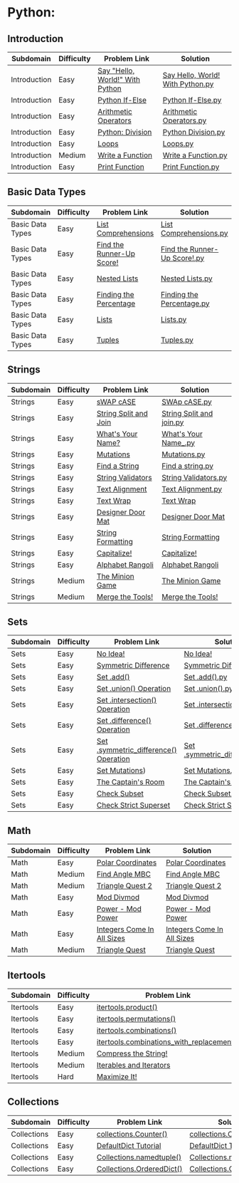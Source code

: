 # Python: 

## Introduction

| Subdomain    | Difficulty | Problem Link                                                                                       | Solution                         |
|--------------|------------|----------------------------------------------------------------------------------------------------|----------------------------------|
| Introduction | Easy       | [Say "Hello, World!" With Python](https://www.hackerrank.com/challenges/py-hello-world/problem)     | [Say Hello, World! With Python.py](https://github.com/NimraAslamkhan/Hackerrank_python/blob/main/python_solution/Hello%2C%20World!%20.py) |
| Introduction | Easy       | [Python If-Else](https://www.hackerrank.com/challenges/py-if-else/problem?isFullScreen=true)        | [Python If-Else.py](https://github.com/NimraAslamkhan/Hackerrank_python/blob/main/python_solution/Python%20If-Else.py) |
| Introduction | Easy       | [Arithmetic Operators](https://www.hackerrank.com/challenges/python-arithmetic-operators/problem?isFullScreen=true) | [Arithmetic Operators.py](https://github.com/NimraAslamkhan/Hackerrank_python/blob/main/python_solution/Arithmetic%20Operators.py) |
| Introduction | Easy       | [Python: Division](https://www.hackerrank.com/challenges/python-division/problem?isFullScreen=true) | [Python Division.py](https://github.com/NimraAslamkhan/Hackerrank_python/blob/main/python_solution/Python%20Division.py) |
| Introduction | Easy       | [Loops](https://www.hackerrank.com/challenges/python-loops/problem?isFullScreen=true)               | [Loops.py](https://github.com/NimraAslamkhan/Hackerrank_python/blob/main/python_solution/Loops.py) |
| Introduction | Medium     | [Write a Function](https://www.hackerrank.com/challenges/write-a-function/problem?isFullScreen=true) | [Write a Function.py](https://github.com/NimraAslamkhan/Hackerrank_python/blob/main/python_solution/Write%20a%20function.py) |
| Introduction | Easy       | [Print Function](https://www.hackerrank.com/challenges/python-print/problem?isFullScreen=true)      | [Print Function.py](https://github.com/NimraAslamkhan/Hackerrank_python/blob/main/python_solution/Print%20Function.py) |

## Basic Data Types

| Subdomain       | Difficulty | Problem Link                                                                                           | Solution                        |
|-----------------|------------|--------------------------------------------------------------------------------------------------------|---------------------------------|
| Basic Data Types | Easy       | [List Comprehensions](https://www.hackerrank.com/challenges/list-comprehensions/problem?isFullScreen=true) | [List Comprehensions.py](https://github.com/NimraAslamkhan/Hackerrank_python/blob/main/python_solution/List%20Comprehensions.py) |
| Basic Data Types | Easy       | [Find the Runner-Up Score!](https://www.hackerrank.com/challenges/find-second-maximum-number-in-a-list/problem?isFullScreen=true) | [Find the Runner-Up Score!.py](https://github.com/NimraAslamkhan/Hackerrank_python/blob/main/python_solution/Runner-Up%20Score.py) |
| Basic Data Types | Easy       | [Nested Lists](https://www.hackerrank.com/challenges/nested-list/problem?isFullScreen=true)            | [Nested Lists.py](https://github.com/NimraAslamkhan/Hackerrank_python/blob/main/python_solution/Nested%20Lists.py) |
| Basic Data Types | Easy       | [Finding the Percentage](https://www.hackerrank.com/challenges/finding-the-percentage/problem?isFullScreen=true) | [Finding the Percentage.py](https://github.com/NimraAslamkhan/Hackerrank_python/blob/main/python_solution/Finding%20the%20percentage.py) |
| Basic Data Types | Easy       | [Lists](https://www.hackerrank.com/challenges/python-lists/problem?isFullScreen=true)                   | [Lists.py](https://github.com/NimraAslamkhan/Hackerrank_python/blob/main/python_solution/Lists.py) |
| Basic Data Types | Easy       | [Tuples](https://www.hackerrank.com/challenges/python-tuples/problem?isFullScreen=true)                 | [Tuples.py](https://github.com/NimraAslamkhan/Hackerrank_python/blob/main/python_solution/Tuples.py) |

## Strings

| Subdomain | Difficulty | Problem Link                                                                                           | Solution                     |
|-----------|------------|--------------------------------------------------------------------------------------------------------|------------------------------|
| Strings   | Easy       | [sWAP cASE](https://www.hackerrank.com/challenges/swap-case/problem?isFullScreen=true)                  | [SWAp cASE.py](https://github.com/NimraAslamkhan/Hackerrank_python/blob/main/python_solution/sWAP%20cASE.py) |
| Strings   | Easy       | [String Split and Join](https://www.hackerrank.com/challenges/python-string-split-and-join/problem?isFullScreen=true) | [String Split and join.py](https://github.com/NimraAslamkhan/Hackerrank_python/blob/main/python_solution/String%20Split%20and%20Join.py) |
| Strings   | Easy       | [What's Your Name?](https://www.hackerrank.com/challenges/whats-your-name/problem?isFullScreen=true)    | [What's Your Name_.py](https://github.com/NimraAslamkhan/Hackerrank_python/blob/main/python_solution/What's%20Your%20Name.py) |
| Strings   | Easy       | [Mutations](https://www.hackerrank.com/challenges/python-mutations/problem?isFullScreen=true)           | [Mutations.py](https://github.com/NimraAslamkhan/Hackerrank_python/blob/main/python_solution/Mutations.py) |
| Strings   | Easy       | [Find a String](https://www.hackerrank.com/challenges/find-a-string/problem?isFullScreen=true)          | [Find a string.py](https://github.com/NimraAslamkhan/Hackerrank_python/blob/main/python_solution/Find%20a%20string.py) |
| Strings   | Easy       | [String Validators](https://www.hackerrank.com/challenges/string-validators/problem?isFullScreen=true)  | [String Validators.py](https://github.com/NimraAslamkhan/Hackerrank_python/blob/main/python_solution/String%20Validators.py) |
| Strings   | Easy       | [Text Alignment](https://www.hackerrank.com/challenges/text-alignment/problem?isFullScreen=true)        | [Text Alignment.py](https://github.com/NimraAslamkhan/Hackerrank_python/blob/main/python_solution/Text%20Alignment.py) |
| Strings   | Easy       | [Text Wrap](https://www.hackerrank.com/challenges/text-wrap/problem)        | [Text Wrap](https://github.com/NimraAslamkhan/Hackerrank_python/blob/main/python_solution/Text%20Wrap.py) |
| Strings   | Easy       | [Designer Door Mat](https://www.hackerrank.com/challenges/designer-door-mat/problem)        | [Designer Door Mat](https://github.com/NimraAslamkhan/Hackerrank_python/blob/main/python_solution/Designer%20Door%20Mat.py) |
| Strings   | Easy       | [String Formatting](https://www.hackerrank.com/challenges/python-string-formatting/problem)        | [String Formatting ](https://github.com/NimraAslamkhan/Hackerrank_python/blob/main/python_solution/String%20Formatting.py) |
| Strings   | Easy       | [Capitalize!](https://www.hackerrank.com/challenges/capitalize/problem)        | [Capitalize!](https://github.com/NimraAslamkhan/Hackerrank_python/blob/main/python_solution/Capitalize!.py) |
| Strings   | Easy       | [Alphabet Rangoli](https://www.hackerrank.com/challenges/alphabet-rangoli/problem)        | [Alphabet Rangoli](https://github.com/NimraAslamkhan/Hackerrank_python/blob/main/python_solution/Strings/Alphabet%20Rangoli.py) |
| Strings   | Medium      | [The Minion Game](https://www.hackerrank.com/challenges/the-minion-game/problem)        | [The Minion Game](https://github.com/NimraAslamkhan/Hackerrank_python/blob/main/python_solution/Strings/The%20Minion%20Game.py) |
| Strings   | Medium      | [Merge the Tools!](https://www.hackerrank.com/challenges/merge-the-tools/problem)        | [Merge the Tools!](https://github.com/NimraAslamkhan/Hackerrank_python/blob/main/python_solution/Strings/Merge%20the%20Tools.py) |


## Sets

| Subdomain | Difficulty | Problem Link                                                                                           | Solution                     |
|-----------|------------|--------------------------------------------------------------------------------------------------------|------------------------------|
| Sets      | Easy       | [No Idea!](https://www.hackerrank.com/challenges/no-idea/problem?isFullScreen=true)       | [No Idea!](https://github.com/NimraAslamkhan/Hackerrank_python/blob/main/python_solution/sets/No%20Idea.py) |
| Sets      | Easy       | [Symmetric Difference](https://www.hackerrank.com/challenges/symmetric-difference/problem?isFullScreen=true)           | [Symmetric Difference.py](https://github.com/NimraAslamkhan/Hackerrank_python/blob/main/python_solution/sets/Symmetric%20Difference1.py) |
| Sets      | Easy       | [Set .add()](https://www.hackerrank.com/challenges/py-set-add/problem?isFullScreen=true)                                 | [Set .add().py](https://github.com/NimraAslamkhan/Hackerrank_python/blob/main/python_solution/sets/Set%20.add.py) |
| Sets      | Easy       | [Set .union() Operation](https://www.hackerrank.com/challenges/py-set-union/problem?isFullScreen=true)                    | [Set .union().py](https://github.com/NimraAslamkhan/Hackerrank_python/blob/main/python_solution/sets/Set%20.union()%20Operation.py) |
| Sets      | Easy       | [Set .intersection() Operation](https://www.hackerrank.com/challenges/py-set-intersection-operation/problem?isFullScreen=true)      | [Set .intersection().py](https://github.com/NimraAslamkhan/Hackerrank_python/blob/main/python_solution/sets/Set%20.intersection()%20Operation.py) |
| Sets      | Easy       | [Set .difference() Operation](https://www.hackerrank.com/challenges/py-set-difference-operation/problem?isFullScreen=true)         | [Set .difference().py](https://github.com/NimraAslamkhan/Hackerrank_python/blob/main/python_solution/sets/Set%20.difference()%20Operation.py) |
| Sets      | Easy       | [Set .symmetric_difference() Operation](https://www.hackerrank.com/challenges/py-set-symmetric-difference-operation/problem?isFullScreen=true) | [Set .symmetric_difference().py](https://github.com/NimraAslamkhan/Hackerrank_python/blob/main/python_solution/sets/Set%20.symmetric_difference()%20Operation.py) |
| Sets      | Easy       | [Set Mutations](https://www.hackerrank.com/challenges/py-set-mutations/problem?isFullScreen=true))                        | [Set Mutations.py](https://github.com/NimraAslamkhan/Hackerrank_python/blob/main/python_solution/sets/Set%20Mutations.py) |
| Sets      | Easy       | [The Captain's Room](https://www.hackerrank.com/challenges/py-the-captains-room/problem?isFullScreen=true)               | [The Captain's Room.py](https://github.com/NimraAslamkhan/Hackerrank_python/blob/main/python_solution/sets/The%20Captain's%20Room.py) |
| Sets      | Easy       | [Check Subset](https://www.hackerrank.com/challenges/py-check-subset/problem?isFullScreen=true)                          | [Check Subset.py](https://github.com/NimraAslamkhan/Hackerrank_python/blob/main/python_solution/sets/Check%20Subset.py) |
| Sets      | Easy       | [Check Strict Superset](https://www.hackerrank.com/challenges/py-check-strict-superset/problem?isFullScreen=true)       | [Check Strict Superset.py](https://github.com/NimraAslamkhan/Hackerrank_python/blob/main/python_solution/sets/Check%20Strict%20Superset.py) |



## Math

| Subdomain | Difficulty | Problem Link                                                                                           | Solution                     |
|-----------|------------|--------------------------------------------------------------------------------------------------------|------------------------------|
|Math     | Easy       | [Polar Coordinates](https://www.hackerrank.com/challenges/polar-coordinates/problem?isFullScreen=true)       | [Polar Coordinates](https://github.com/NimraAslamkhan/Hackerrank_python/blob/main/python_solution/Math/Polar%20Coordinates.py) |
|Math     | Medium       | [Find Angle MBC](https://www.hackerrank.com/challenges/find-angle/problem?isFullScreen=true)           | [Find Angle MBC](https://github.com/NimraAslamkhan/Hackerrank_python/blob/main/python_solution/Math/Find%20Angle%20MBC.py) |
|Math     | Medium       | [Triangle Quest 2](https://www.hackerrank.com/challenges/triangle-quest-2/problem?isFullScreen=true)                    | [Triangle Quest 2](https://github.com/NimraAslamkhan/Hackerrank_python/blob/main/python_solution/Math/Triangle%20Quest%202.py) |
| Math    | Easy       | [Mod Divmod](https://www.hackerrank.com/challenges/python-mod-divmod/problem?isFullScreen=true)                    | [Mod Divmod](https://github.com/NimraAslamkhan/Hackerrank_python/blob/main/python_solution/Math/Mod%20Divmod.py) |
| Math    | Easy       | [Power - Mod Power](https://www.hackerrank.com/challenges/python-power-mod-power/problem?isFullScreen=true)      | [Power - Mod Power](https://github.com/NimraAslamkhan/Hackerrank_python/blob/main/python_solution/Math/Power%20-%20Mod%20Power.py) |
| Math    | Easy       | [Integers Come In All Sizes](https://www.hackerrank.com/challenges/python-integers-come-in-all-sizes/problem?isFullScreen=true)       | [Integers Come In All Sizes](https://github.com/NimraAslamkhan/Hackerrank_python/blob/main/python_solution/Math/Integers%20Come%20In%20All%20Sizes.py) |
| Math    | Medium       | [Triangle Quest](https://www.hackerrank.com/challenges/python-quest-1/problem?isFullScreen=true) | [Triangle Quest](https://github.com/NimraAslamkhan/Hackerrank_python/blob/main/python_solution/Math/Triangle%20Quest.py) |


## Itertools

| Subdomain | Difficulty | Problem Link                                                                                           | Solution                     |
|-----------|------------|--------------------------------------------------------------------------------------------------------|------------------------------|
|Itertools     | Easy       | [itertools.product()](https://www.hackerrank.com/challenges/itertools-product/problem?isFullScreen=true)       | [itertools.product()](https://github.com/NimraAslamkhan/Hackerrank_python/blob/main/python_solution/Itertools/itertools.product().py) |
|Itertools    | Easy      | [itertools.permutations()](https://www.hackerrank.com/challenges/itertools-permutations/problem?isFullScreen=true)    | [itertools.permutations()](https://github.com/NimraAslamkhan/Hackerrank_python/blob/main/python_solution/Itertools/itertools.permutations().py) |
|Itertools     | Easy        | [itertools.combinations()](https://www.hackerrank.com/challenges/itertools-combinations/problem?isFullScreen=true) | [itertools.combinations()](https://github.com/NimraAslamkhan/Hackerrank_python/blob/main/python_solution/Itertools/itertools.combinations().py) |
| Itertools   | Easy       | [itertools.combinations_with_replacement()](https://www.hackerrank.com/challenges/itertools-combinations-with-replacement/problem?isFullScreen=true)| [itertools.combinations_with_replacement()](https://github.com/NimraAslamkhan/Hackerrank_python/blob/main/python_solution/Itertools/itertools.combinations_with_replacement().py) |
|Itertools   | Medium      | [Compress the String!](https://www.hackerrank.com/challenges/compress-the-string/problem?isFullScreen=true)      | [Compress the String!](https://github.com/NimraAslamkhan/Hackerrank_python/blob/main/python_solution/Itertools/Compress%20the%20String!.py) |
|Itertools    | Medium       | [Iterables and Iterators](https://www.hackerrank.com/challenges/iterables-and-iterators/problem?isFullScreen=true) | [Iterables and Iterators](https://github.com/NimraAslamkhan/Hackerrank_python/blob/main/python_solution/Itertools/itertools.combinations().py) |
|Itertools    | Hard       | [Maximize It!](https://www.hackerrank.com/challenges/maximize-it/problem?isFullScreen=true) | [Maximize It!](https://github.com/NimraAslamkhan/Hackerrank_python/blob/main/python_solution/Itertools/Maximize%20It!.py) |

## Collections

| Subdomain | Difficulty | Problem Link                                                                                           | Solution                     |
|-----------|------------|--------------------------------------------------------------------------------------------------------|------------------------------|
|Collections    | Easy       | [collections.Counter()](https://www.hackerrank.com/challenges/collections-counter/problem?isFullScreen=true)       | [collections.Counter()](https://github.com/NimraAslamkhan/Hackerrank_python/blob/main/python_solution/Itertools/itertools.product().py) |
|Collections    | Easy      | [DefaultDict Tutorial](https://www.hackerrank.com/challenges/itertools-permutations/problem?isFullScreen=true)    | [DefaultDict Tutorial](https://www.hackerrank.com/challenges/defaultdict-tutorial/problem?isFullScreen=truey) |
|Collections    | Easy      | [Collections.namedtuple()](https://www.hackerrank.com/challenges/py-collections-namedtuple/problem?isFullScreen=true)  | [Collections.namedtuple()](https://github.com/NimraAslamkhan/Hackerrank_python/blob/main/python_solution/Itertools/itertools.permutations().py) |
|Collections     | Easy        | [Collections.OrderedDict()](https://www.hackerrank.com/challenges/itertools-combinations/problem?isFullScreen=true) | [Collections.OrderedDict()](https://github.com/NimraAslamkhan/Hackerrank_python/blob/main/python_solution/Itertools/itertools.combinations().py) |
